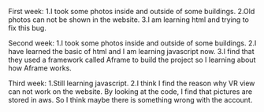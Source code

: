 First week:
1.I took some photos inside and outside of some buildings.
2.Old photos can not be shown in the website.
3.I am learning html and trying to fix this bug.

Second week:
1.I took some photos inside and outside of some buildings.
2.I have learned the basic of html and I am learning javascript now.
3.I find that they used a framework called Aframe to build the project so I learning about how Aframe works.

Third week:
1.Still learning javascript.
2.I think I find the reason why VR view can not work on the website. By looking at the code, I find that pictures are stored in aws. So I think maybe there is something wrong with the account.
